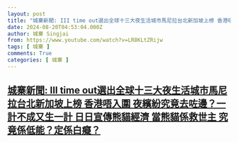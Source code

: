 ```yaml
---
layout: post
title: "城寨新聞: III time out選出全球十三大夜生活城市馬尼拉台北新加坡上榜 香港唔入圍 夜繽紛究竟去咗邊？一計不成又生一計 日日宣傳熊貓經濟 當熊貓係救世主 究竟係低能？定係白癡？"
date: 2024-08-20T04:53:04.000Z
author: 城寨 Singjai
from: https://www.youtube.com/watch?v=LR8KLtZRijw
tags: [ 城寨 ]
comments: True
categories: [ 城寨 ]
---
```

<!--1724129584000-->
[城寨新聞: III time out選出全球十三大夜生活城市馬尼拉台北新加坡上榜 香港唔入圍 夜繽紛究竟去咗邊？一計不成又生一計 日日宣傳熊貓經濟 當熊貓係救世主 究竟係低能？定係白癡？](https://www.youtube.com/watch?v=LR8KLtZRijw)
------

<div>

</div>
